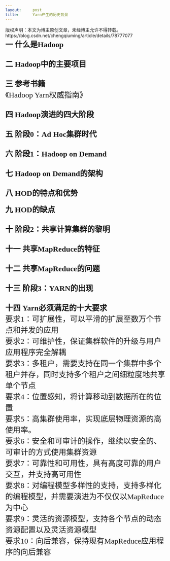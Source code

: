 ```yaml
---
layout:     post
title:      Yarn产生的历史背景
---
```

<div id="article_content" class="article_content clearfix csdn-tracking-statistics" data-pid="blog" data-mod="popu_307" data-dsm="post">
								<div class="article-copyright">
					版权声明：本文为博主原创文章，未经博主允许不得转载。					https://blog.csdn.net/chengqiuming/article/details/78777077				</div>
								            <link rel="stylesheet" href="https://csdnimg.cn/release/phoenix/template/css/ck_htmledit_views-f76675cdea.css">
						<div class="htmledit_views" id="content_views">
                
<div><span style="font-family:'Microsoft YaHei';font-size:24px;"><strong>一 什么是Hadoop</strong></span></div>
<div><span style="font-family:'Microsoft YaHei';font-size:24px;"><img src="https://img-blog.csdn.net/20171211214036441" alt=""></span></div>
<div><span style="font-family:'Microsoft YaHei';font-size:24px;"><br></span></div>
<div><span style="font-family:'Microsoft YaHei';font-size:24px;"><strong>二 Hadoop中的主要项目</strong></span></div>
<div><span style="font-family:'Microsoft YaHei';font-size:24px;"><img src="https://img-blog.csdn.net/20171211214121807" alt=""></span></div>
<div><span style="font-family:'Microsoft YaHei';font-size:24px;"><br></span></div>
<div><span style="font-family:'Microsoft YaHei';font-size:24px;"><strong>三 参考书籍</strong></span></div>
<div><span style="font-family:'Microsoft YaHei';font-size:24px;">《Hadoop Yarn权威指南》</span></div>
<div><span style="font-family:'Microsoft YaHei';font-size:24px;"><br></span></div>
<div><span style="font-family:'Microsoft YaHei';font-size:24px;"><strong>四 Hadoop演进的四大阶段</strong></span></div>
<div><span style="font-family:'Microsoft YaHei';font-size:24px;"><img src="https://img-blog.csdn.net/20171211214151747" alt=""></span></div>
<div><span style="font-family:'Microsoft YaHei';font-size:24px;"><br></span></div>
<div><span style="font-family:'Microsoft YaHei';font-size:24px;"><strong>五 阶段0：Ad Hoc集群时代</strong></span></div>
<div><span style="font-family:'Microsoft YaHei';font-size:24px;"><img src="https://img-blog.csdn.net/20171211214211628" alt=""></span></div>
<div><span style="font-family:'Microsoft YaHei';font-size:24px;"><strong><br></strong></span></div>
<div><span style="font-family:'Microsoft YaHei';font-size:24px;"><strong>六 阶段1：Hadoop on Demand</strong></span></div>
<div><span style="font-family:'Microsoft YaHei';font-size:24px;"><img src="https://img-blog.csdn.net/20171211214237192" alt=""></span></div>
<div><span style="font-family:'Microsoft YaHei';font-size:24px;"><br></span></div>
<div><span style="font-family:'Microsoft YaHei';font-size:24px;"><strong>七 Hadoop on Demand的架构</strong></span></div>
<div><span style="font-family:'Microsoft YaHei';font-size:24px;"><img src="https://img-blog.csdn.net/20171211214308969" alt=""></span></div>
<div><span style="font-family:'Microsoft YaHei';font-size:24px;"><br></span></div>
<div><span style="font-family:'Microsoft YaHei';font-size:24px;"><strong>八 HOD的特点和优势</strong></span></div>
<div><span style="font-family:'Microsoft YaHei';font-size:24px;"><img src="https://img-blog.csdn.net/20171211214334187" alt=""></span></div>
<div><span style="font-family:'Microsoft YaHei';font-size:24px;"><img src="https://img-blog.csdn.net/20171211214353587" alt=""><br></span></div>
<div><br></div>
<div><span style="font-family:'Microsoft YaHei';font-size:24px;"><strong>九 HOD的缺点</strong></span></div>
<div><span style="font-family:'Microsoft YaHei';font-size:24px;"><img src="https://img-blog.csdn.net/20171211214429368" alt=""></span></div>
<div><span style="font-family:'Microsoft YaHei';font-size:24px;"><img src="https://img-blog.csdn.net/20171211214447398" alt=""></span></div>
<div><span style="font-family:'Microsoft YaHei';font-size:24px;"><br></span></div>
<div><span style="font-family:'Microsoft YaHei';font-size:24px;"><strong>十 阶段2：共享计算集群的黎明</strong></span></div>
<div><span style="font-family:'Microsoft YaHei';font-size:24px;"><img src="https://img-blog.csdn.net/20171211214515066" alt=""></span></div>
<div><span style="font-family:'Microsoft YaHei';font-size:24px;"><strong><br></strong></span></div>
<div><span style="font-family:'Microsoft YaHei';font-size:24px;"><strong>十一 共享MapReduce的特征</strong></span></div>
<div><span style="font-family:'Microsoft YaHei';font-size:24px;"><img src="https://img-blog.csdn.net/20171211214515066" alt=""></span></div>
<div><span style="font-family:'Microsoft YaHei';font-size:24px;"><strong><br></strong></span></div>
<div><span style="font-family:'Microsoft YaHei';font-size:24px;"><strong>十二 共享MapReduce的问题</strong></span></div>
<div><span style="font-family:'Microsoft YaHei';font-size:24px;"><img src="https://img-blog.csdn.net/20171211214515066" alt=""></span></div>
<div><span style="font-family:'Microsoft YaHei';font-size:24px;"><br></span></div>
<div><span style="font-family:'Microsoft YaHei';font-size:24px;"><strong>十三 阶段3：YARN的出现</strong></span></div>
<div><span style="font-family:'Microsoft YaHei';font-size:24px;"><img src="https://img-blog.csdn.net/20171211214515066" alt=""></span></div>
<div><span style="font-family:'Microsoft YaHei';font-size:24px;"><br></span></div>
<div><span style="font-family:'Microsoft YaHei';font-size:24px;"><strong>十四 Yarn必须满足的十大要求</strong></span></div>
<div><span style="font-family:'Microsoft YaHei';font-size:24px;">要求1：可扩展性，可以平滑的扩展至数万个节点和并发的应用</span></div>
<div><span style="font-family:'Microsoft YaHei';font-size:24px;">要求2：可维护性，保证集群软件的升级与用户应用程序完全解耦</span></div>
<div><span style="font-family:'Microsoft YaHei';font-size:24px;">要求3：多租户，需要支持在同一个集群中多个租户并存，同时支持多个租户之间细粒度地共享单个节点</span></div>
<div><span style="font-family:'Microsoft YaHei';font-size:24px;">要求4：位置感知，将计算移动到数据所在的位置</span></div>
<div><span style="font-family:'Microsoft YaHei';font-size:24px;">要求5：高集群使用率，实现底层物理资源的高使用率。</span></div>
<div><span style="font-family:'Microsoft YaHei';font-size:24px;">要求6：安全和可审计的操作，继续以安全的、可审计的方式使用集群资源</span></div>
<div><span style="font-family:'Microsoft YaHei';font-size:24px;">要求7：可靠性和可用性，具有高度可靠的用户交互，并支持高可用性</span></div>
<div><span style="font-family:'Microsoft YaHei';font-size:24px;">要求8：对编程模型多样性的支持，支持多样化的编程模型，并需要演进为不仅仅以MapReduce为中心</span></div>
<div><span style="font-family:'Microsoft YaHei';font-size:24px;">要求9：灵活的资源模型，支持各个节点的动态资源配置以及灵活资源模型</span></div>
<div><span style="font-family:'Microsoft YaHei';font-size:24px;">要求10：向后兼容，保持现有MapReduce应用程序的向后兼容</span></div>
<div><br></div>
            </div>
                </div>